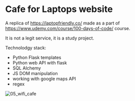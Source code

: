 # Cafe for Laptops website

A replica of https://laptopfriendly.co/ made as a part of https://www.udemy.com/course/100-days-of-code/ course.

It is not a legit service, it is a study project.

Technolodgy stack:
- Python Flask templates
- Python web API with flask
- SQL Alchemy
- JS DOM manipulation
- working with google maps API
- regex 

![05_wifi_cafe](https://i.imgur.com/5e2cqrH.png)
